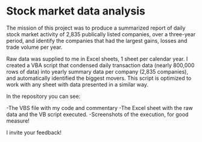 # Stock market data analysis

The mission of this project was to produce a summarized report of daily stock market activity of 2,835 publically listed companies, over a three-year period, and identify the companies that had the largest gains, losses and trade volume per year. 

Raw data was supplied to me in Excel sheets, 1 sheet per calendar year. I created a VBA script that condensed daily transaction data (nearly 800,000 rows of data) into yearly summary data per company (2,835 companies), and automatically identified the biggest movers. This script is optimized to work with any sheet with data presented in a similar way. 

In the repository you can see:

-The VBS file with my code and commentary
-The Excel sheet with the raw data and the VB script executed. 
-Screenshots of the execution, for good measure!

I invite your feedback!
